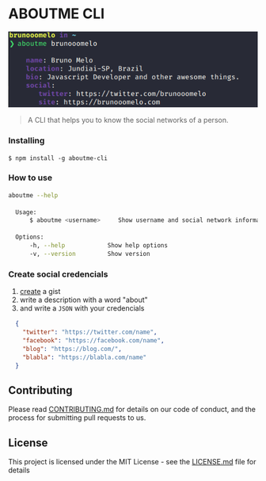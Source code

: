 # ABOUTME CLI

![demonstrative image](./logo.png)

> A CLI that helps you to know the social networks of a person.


### Installing

```
$ npm install -g aboutme-cli
```

### How to use

```sh
aboutme --help

  Usage:
      $ aboutme <username>     Show username and social network information

  Options:
      -h, --help            Show help options
      -v, --version         Show version
```

### Create social credencials

1. [create](https://gist.github.com/) a gist
2. write a description with a word "about"
3. and write a `JSON` with your credencials

```json
  {
    "twitter": "https://twitter.com/name",
    "facebook": "https://facebook.com/name",
    "blog": "https://blog.com/",
    "blabla": "https://blabla.com/name"
  }
```

## Contributing

Please read [CONTRIBUTING.md](CONTRIBUTING.md) for details on our code of conduct, and the process for submitting pull requests to us.

## License

This project is licensed under the MIT License - see the [LICENSE.md](LICENSE.md) file for details

